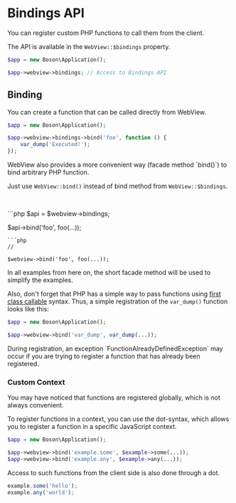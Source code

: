 # Bindings API

You can register custom PHP functions to call them from the client.

The API is available in the `WebView::$bindings` property.

```php
$app = new Boson\Application();

$app->webview->bindings; // Access to Bindings API
```


## Binding

You can create a function that can be called directly from WebView.

```php
$app = new Boson\Application();

$app->webview->bindings->bind('foo', function () { 
    var_dump('Executed!');
});
```

<note>
WebView also provides a more convenient way (facade method `bind()`) 
to bind arbitrary PHP function.

Just use `WebView::bind()` instead of bind method
from `WebView::$bindings`.

<p>&nbsp;</p>

<compare>
```php
$api = $webview->bindings;

$api->bind('foo', foo(...));
```
```php
//

$webview->bind('foo', foo(...));
```
</compare>

In all examples from here on, the short facade method will
be used to simplify the examples.

</note>

Also, don't forget that PHP has a simple way to pass functions using 
[first class callable](https://www.php.net/manual/en/functions.first_class_callable_syntax.php) 
syntax. Thus, a simple registration of the `var_dump()` function looks like this:

```php
$app = new Boson\Application();

$app->webview->bind('var_dump', var_dump(...));
```

<warning>
During registration, an exception `FunctionAlreadyDefinedException` 
may occur if you are trying to register a function that has 
already been registered.
</warning>


### Custom Context

You may have noticed that functions are registered globally, 
which is not always convenient.

To register functions in a context, you can use the dot-syntax, which allows 
you to register a function in a specific JavaScript context.

```php
$app = new Boson\Application();

$app->webview->bind('example.some', $example->some(...));
$app->webview->bind('example.any', $example->any(...));
```

Access to such functions from the client side is also done through a dot.

```javascript
example.some('hello');
example.any('world');
```
